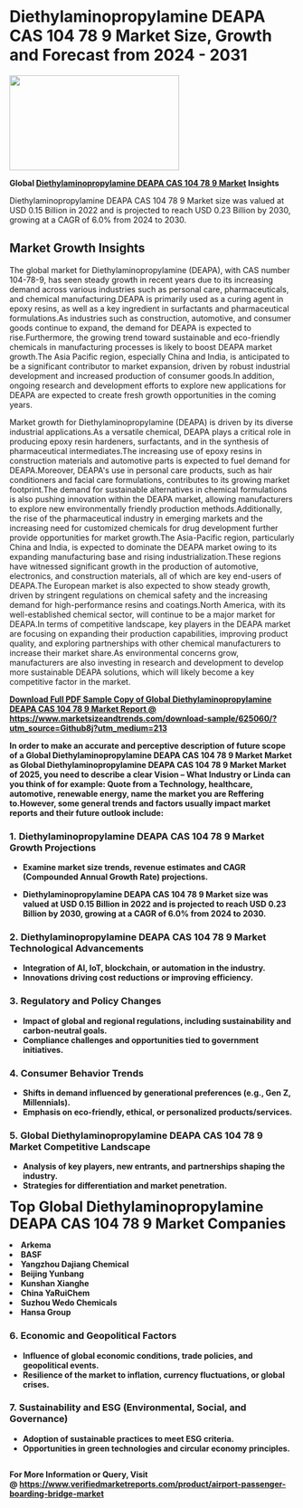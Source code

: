 <H1>Diethylaminopropylamine DEAPA CAS 104 78 9 Market Size, Growth and Forecast from 2024 - 2031</H1><img class="aligncenter size-medium wp-image-584254" src="https://thirdeyenews.in/wp-content/uploads/2024/09/Global-Market-Research-300x168.jpeg" alt="" width="300" height="168" /><p><strong>Global&nbsp;<a href="https://www.marketsizeandtrends.com/download-sample/625060/?utm_source=Github8j?utm_medium=213">Diethylaminopropylamine DEAPA CAS 104 78 9 Market</a> Insights</strong></p><p>Diethylaminopropylamine DEAPA CAS 104 78 9 Market size was valued at USD 0.15 Billion in 2022 and is projected to reach USD 0.23 Billion by 2030, growing at a CAGR of 6.0% from 2024 to 2030.</p><p><h2>Market Growth Insights</h2> <p>The global market for Diethylaminopropylamine (DEAPA), with CAS number 104-78-9, has seen steady growth in recent years due to its increasing demand across various industries such as personal care, pharmaceuticals, and chemical manufacturing.DEAPA is primarily used as a curing agent in epoxy resins, as well as a key ingredient in surfactants and pharmaceutical formulations.As industries such as construction, automotive, and consumer goods continue to expand, the demand for DEAPA is expected to rise.Furthermore, the growing trend toward sustainable and eco-friendly chemicals in manufacturing processes is likely to boost DEAPA market growth.The Asia Pacific region, especially China and India, is anticipated to be a significant contributor to market expansion, driven by robust industrial development and increased production of consumer goods.In addition, ongoing research and development efforts to explore new applications for DEAPA are expected to create fresh growth opportunities in the coming years.</p> <p><strong><a href="your_sample_download_link_here"></a></strong></p> <p>Market growth for Diethylaminopropylamine (DEAPA) is driven by its diverse industrial applications.As a versatile chemical, DEAPA plays a critical role in producing epoxy resin hardeners, surfactants, and in the synthesis of pharmaceutical intermediates.The increasing use of epoxy resins in construction materials and automotive parts is expected to fuel demand for DEAPA.Moreover, DEAPA's use in personal care products, such as hair conditioners and facial care formulations, contributes to its growing market footprint.The demand for sustainable alternatives in chemical formulations is also pushing innovation within the DEAPA market, allowing manufacturers to explore new environmentally friendly production methods.Additionally, the rise of the pharmaceutical industry in emerging markets and the increasing need for customized chemicals for drug development further provide opportunities for market growth.The Asia-Pacific region, particularly China and India, is expected to dominate the DEAPA market owing to its expanding manufacturing base and rising industrialization.These regions have witnessed significant growth in the production of automotive, electronics, and construction materials, all of which are key end-users of DEAPA.The European market is also expected to show steady growth, driven by stringent regulations on chemical safety and the increasing demand for high-performance resins and coatings.North America, with its well-established chemical sector, will continue to be a major market for DEAPA.In terms of competitive landscape, key players in the DEAPA market are focusing on expanding their production capabilities, improving product quality, and exploring partnerships with other chemical manufacturers to increase their market share.As environmental concerns grow, manufacturers are also investing in research and development to develop more sustainable DEAPA solutions, which will likely become a key competitive factor in the market.</p> <p><strong><a href="your_more_info_link_here"></p><p><span class=""><strong>Download Full PDF Sample Copy of Global Diethylaminopropylamine DEAPA CAS 104 78 9 Market Report</strong> @ <a href="https://www.marketsizeandtrends.com/download-sample/625060/?utm_source=Github8j?utm_medium=213" target="_blank">https://www.marketsizeandtrends.com/download-sample/625060/?utm_source=Github8j?utm_medium=213</a></span></p><p>In order to make an accurate and perceptive description of future scope of a Global&nbsp;Diethylaminopropylamine DEAPA CAS 104 78 9 Market Market as Global&nbsp;Diethylaminopropylamine DEAPA CAS 104 78 9 Market Market of 2025, you need to describe a clear Vision &ndash; What Industry or Linda can you think of for example: Quote from a Technology, healthcare, automotive, renewable energy, name the market you are Reffering to.However, some general trends and factors usually impact market reports and their future outlook include:</p><h3>1.&nbsp;<strong>Diethylaminopropylamine DEAPA CAS 104 78 9 Market Growth Projections</strong></h3><ul><li>Examine market size trends, revenue estimates and CAGR (Compounded Annual Growth Rate) projections.</li><li><p>Diethylaminopropylamine DEAPA CAS 104 78 9 Market size was valued at USD 0.15 Billion in 2022 and is projected to reach USD 0.23 Billion by 2030, growing at a CAGR of 6.0% from 2024 to 2030.</p></li></ul><h3>2.&nbsp;<strong>Diethylaminopropylamine DEAPA CAS 104 78 9 Market Technological Advancements</strong></h3><ul><li>Integration of AI, IoT, blockchain, or automation in the industry.</li><li>Innovations driving cost reductions or improving efficiency.</li></ul><h3>3.&nbsp;<strong>Regulatory and Policy Changes</strong></h3><ul><li>Impact of global and regional regulations, including sustainability and carbon-neutral goals.</li><li>Compliance challenges and opportunities tied to government initiatives.</li></ul><h3>4.&nbsp;<strong>Consumer Behavior Trends</strong></h3><ul><li>Shifts in demand influenced by generational preferences (e.g., Gen Z, Millennials).</li><li>Emphasis on eco-friendly, ethical, or personalized products/services.</li></ul><h3>5.&nbsp;<strong>Global Diethylaminopropylamine DEAPA CAS 104 78 9 Market Competitive Landscape</strong></h3><ul><li>Analysis of key players, new entrants, and partnerships shaping the industry.</li><li>Strategies for differentiation and market penetration.</li></ul><p data-pm-slice="1 1 []"><span style="color: inherit; font-family: inherit; font-size: 25px;">Top Global Diethylaminopropylamine DEAPA CAS 104 78 9 Market Companies</span></p><div class="" data-test-id=""><p><li>Arkema</li><li> BASF</li><li> Yangzhou Dajiang Chemical</li><li> Beijing Yunbang</li><li> Kunshan Xianghe</li><li> China YaRuiChem</li><li> Suzhou Wedo Chemicals</li><li> Hansa Group</li></p></div><h3>6.&nbsp;<strong>Economic and Geopolitical Factors</strong></h3><ul><li>Influence of global economic conditions, trade policies, and geopolitical events.</li><li>Resilience of the market to inflation, currency fluctuations, or global crises.</li></ul><h3>7.&nbsp;<strong>Sustainability and ESG (Environmental, Social, and Governance)</strong></h3><ul><li>Adoption of sustainable practices to meet ESG criteria.</li><li>Opportunities in green technologies and circular economy principles.</li></ul><h2><strong style="font-size: 14px;">For More Information or Query, Visit @&nbsp;</strong><a style="background-color: #ffffff; font-size: 14px;" href="https://www.marketsizeandtrends.com/report/diethylaminopropylamine-deapa-cas-104-78-9-market/" target="_blank">https://www.verifiedmarketreports.com/product/airport-passenger-boarding-bridge-market</a></h2>
